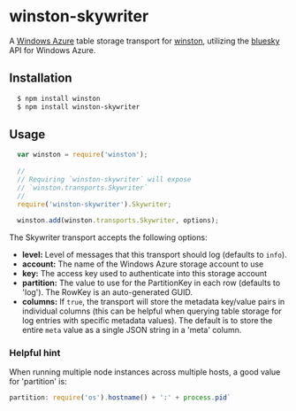 # winston-skywriter

A [Windows Azure][0] table storage transport for [winston][1], utilizing the [bluesky][2] API for Windows Azure.

## Installation

``` bash
  $ npm install winston
  $ npm install winston-skywriter
```

## Usage
``` js
  var winston = require('winston');
  
  //
  // Requiring `winston-skywriter` will expose 
  // `winston.transports.Skywriter`
  //
  require('winston-skywriter').Skywriter;
  
  winston.add(winston.transports.Skywriter, options);
```

The Skywriter transport accepts the following options:

* __level:__ Level of messages that this transport should log (defaults to `info`).
* __account:__ The name of the Windows Azure storage account to use
* __key:__ The access key used to authenticate into this storage account
* __partition:__ The value to use for the PartitionKey in each row (defaults to 'log').  The RowKey is an auto-generated GUID.
* __columns:__ If `true`, the transport will store the metadata key/value pairs in individual columns (this can be helpful when querying table storage for log entries with specific metadata values).  The default is to store the entire `meta` value as a single JSON string in a 'meta' column.

### Helpful hint

When running multiple node instances across multiple hosts, a good value for 'partition' is:  
``` js
partition: require('os').hostname() + ':' + process.pid`
```

[0]: http://www.windowsazure.com/en-us/develop/nodejs/
[1]: https://github.com/flatiron/winston
[2]: https://github.com/pofallon/node-bluesky
